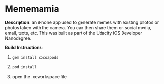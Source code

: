 # Mememamia

**Description**: an iPhone app used to generate memes with existing photos or photos taken with the camera. You can then share them on social media, email, texts, etc. This was built as part of the Udacity iOS Developer Nanodegree. 

**Build Instructions**:

1.
    ```sh
    gem install cocoapods
    ```

2.
    ```sh
    pod install
    ```
3.  open the .xcworkspace file

